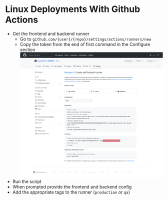 # Linux Deployments With Github Actions

- Get the frontend and backend runner
  - Go to `github.com/{user}/{repo}/settings/actions/runners/new`
  - Copy the token from the end of first command in the Configure section ![image](../images/token.png)
- Run the script
- When prompted provide the frontend and backend config
- Add the appropriate tags to the runner (`production` or `qa`)
